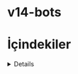 # v14-bots

# İçindekiler 

<details name="Guard Sistemleri">

# Guard Sistemleri
<details>

- [x] Whitelist
- [x] Gelişmiş Log
- [x] Limit Sistemi
</details>

# Stat Sistemleri
<details>
  
- [x] Yeni Görev Sistemi
- [x] Genel Bütün İstatistikler (mesaj, ses vs.9
- [x] Oto Yetki Atlama (yeni görev sistemine göre)
- [ ] Yeni Level Sistemi
</details>
# Bot Resimleri (Pek YAKINDAAAA)
